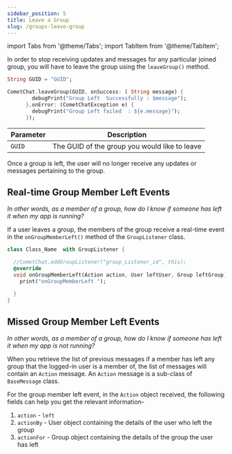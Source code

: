 ```yaml
---
sidebar_position: 5
title: Leave a Group
slug: /groups-leave-group
---
```


import Tabs from '@theme/Tabs';
import TabItem from '@theme/TabItem';

In order to stop receiving updates and messages for any particular joined group, you will have to leave the group using the `leaveGroup()` method.

<Tabs>
<TabItem value="1" label="Dart">

```Dart
String GUID = "GUID";

CometChat.leaveGroup(GUID, onSuccess: ( String message) {
        debugPrint("Group Left  Successfully : $message");
      },onError: (CometChatException e) {
        debugPrint("Group Left failed  : ${e.message}");
      });
```

</TabItem>
</Tabs>



| Parameter | Description | 
| ---- | ---- | 
| `GUID` | The GUID of the group you would like to leave | 


Once a group is left, the user will no longer receive any updates or messages pertaining to the group.

## Real-time Group Member Left Events

_In other words, as a member of a group, how do I know if someone has left it when my app is running?_

If a user leaves a group, the members of the group receive a real-time event in the `onGroupMemberLeft()` method of the `GroupListener` class.

<Tabs>
<TabItem value="1" label="Dart">

```Dart
class Class_Name  with GroupListener {

  //CometChat.addGroupListener("group_Listener_id", this);
  @override
  void onGroupMemberLeft(Action action, User leftUser, Group leftGroup) {
    print("onGroupMemberLeft ");

  }
}
```

</TabItem>
</Tabs>



## Missed Group Member Left Events

_In other words, as a member of a group, how do I know if someone has left it when my app is not running?_

When you retrieve the list of previous messages if a member has left any group that the logged-in user is a member of, the list of messages will contain an `Action` message. An `Action` message is a sub-class of `BaseMessage` class.

For the group member left event, in the `Action` object received, the following fields can help you get the relevant information-

1. `action` - `left`
2. `actionBy` - User object containing the details of the user who left the group
3. `actionFor` - Group object containing the details of the group the user has left